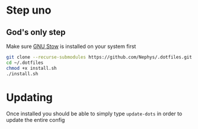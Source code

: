 # Step uno
## God's only step
Make sure [GNU Stow](https://www.gnu.org/software/stow/) is installed on your system first
```sh
git clone --recurse-submodules https://github.com/Nephys/.dotfiles.git ~/.dotfiles
cd ~/.dotfiles
chmod +x install.sh
./install.sh
```
# Updating
Once installed you should be able to simply type `update-dots` in order to update the entire config
